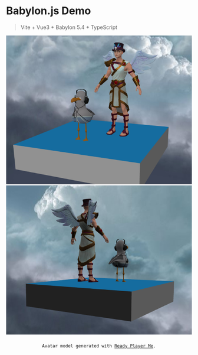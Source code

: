 # Babylon.js Demo

> Vite + Vue3 + Babylon 5.4 + TypeScript


![正面效果图](src/assets/demo/f.png)
![背面效果图](src/assets/demo/b.png)

<div align="center">
  
<samp><sub>Avatar model generated with [Ready Player Me](https://readyplayer.me/).</sub></samp>

</div>
